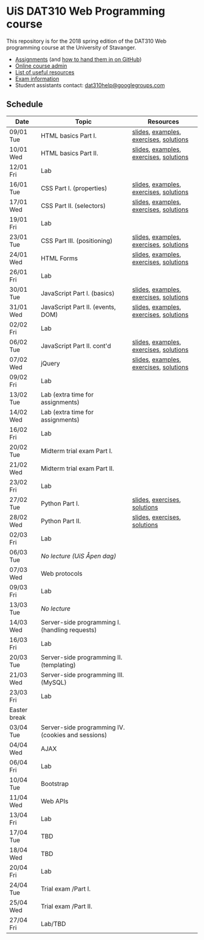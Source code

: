   # UiS DAT310 Web Programming course

This repository is for the 2018 spring edition of the DAT310 Web programming course at the University of Stavanger.

  - [Assignments](assignments/) (and [how to hand them in on GitHub](HOWTO_GitHub.md))
  - [Online course admin](http://bit.ly/uis-dat310)
  - [List of useful resources](Resources.md)
  - [Exam information](Exam_info.md)
  - Student assistants contact: dat310help@googlegroups.com

## Schedule

| Date | Topic | Resources |
| --- | --- | --- |
| 09/01 Tue | HTML basics Part I. | [slides](https://speakerdeck.com/kbalog/web-programming-html), [examples](examples/html/basics), [exercises](exercises/html/basics), [solutions](solutions/html/basics) |
| 10/01 Wed | HTML basics Part II. | [slides](https://speakerdeck.com/kbalog/web-programming-html), [examples](examples/html/basics), [exercises](exercises/html/basics), [solutions](solutions/html/basics) |
| 12/01 Fri | Lab | |
| 16/01 Tue | CSS Part I. (properties) | [slides](https://speakerdeck.com/kbalog/web-programming-css-part-i), [examples](examples/css/properties), [exercises](exercises/css/properties), [solutions](solutions/css/properties) |
| 17/01 Wed | CSS Part II. (selectors) | [slides](https://speakerdeck.com/kbalog/web-programming-css-part-ii), [examples](examples/css/selectors), [exercises](exercises/css/selectors), [solutions](solutions/css/selectors) |
| 19/01 Fri | Lab | |
| 23/01 Tue | CSS Part III. (positioning) | [slides](https://speakerdeck.com/kbalog/web-programming-css-part-iii), [examples](examples/css/positioning), [exercises](exercises/css/positioning), [solutions](solutions/css/positioning) |
| 24/01 Wed | HTML Forms | [slides](https://speakerdeck.com/kbalog/web-programming-html-forms), [examples](examples/html/forms), [exercises](exercises/html/forms), [solutions](solutions/html/forms) |
| 26/01 Fri | Lab | |
| 30/01 Tue | JavaScript Part I. (basics) | [slides](https://speakerdeck.com/kbalog/web-programming-javascript-part-i), [examples](examples/js/basics), [exercises](exercises/js/basics), [solutions](solutions/js/basics) |
| 31/01 Wed | JavaScript Part II. (events, DOM) | [slides](https://speakerdeck.com/kbalog/web-programming-javascript-part-ii), [examples](examples/js/events_dom), [exercises](exercises/js/events_dom), [solutions](solutions/js/events_dom) |
| 02/02 Fri | Lab | |
| 06/02 Tue | JavaScript Part II. cont'd | [slides](https://speakerdeck.com/kbalog/web-programming-javascript-part-ii), [examples](examples/js/events_dom), [exercises](exercises/js/events_dom), [solutions](solutions/js/events_dom) |
| 07/02 Wed | jQuery | [slides](https://speakerdeck.com/kbalog/web-programming-jquery), [examples](examples/jquery), [exercises](exercises/jquery), [solutions](solutions/jquery) |
| 09/02 Fri | Lab | |
| 13/02 Tue | Lab (extra time for assignments) | |
| 14/02 Wed | Lab (extra time for assignments) | |
| 16/02 Fri | Lab | |
| 20/02 Tue | Midterm trial exam Part I. | |
| 21/02 Wed | Midterm trial exam Part II. | |
| 23/02 Fri | Lab | |
| 27/02 Tue | Python Part I. | [slides](https://speakerdeck.com/kbalog/web-programming-python-part-i), [exercises](exercises/python/basics), [solutions](solutions/python/basics) |
| 28/02 Wed | Python Part II. | [slides](https://speakerdeck.com/kbalog/web-programming-python-part-ii), [exercises](exercises/python/basics), [solutions](solutions/python/basics) |
| 02/03 Fri | Lab | |  
| 06/03 Tue | *No lecture (UiS Åpen dag)* | |
| 07/03 Wed | Web protocols | |
| 09/03 Fri | Lab | |
| 13/03 Tue | *No lecture* | |
| 14/03 Wed | Server-side programming I. (handling requests) | |
| 16/03 Fri | Lab | |
| 20/03 Tue | Server-side programming II. (templating) | |
| 21/03 Wed | Server-side programming III. (MySQL) | |
| 23/03 Fri | Lab | |
| Easter break |
| 03/04 Tue | Server-side programming IV. (cookies and sessions) | |
| 04/04 Wed | AJAX | |
| 06/04 Fri | Lab | |
| 10/04 Tue | Bootstrap | |
| 11/04 Wed | Web APIs | |
| 13/04 Fri | Lab | |
| 17/04 Tue | TBD | |
| 18/04 Wed | TBD | |
| 20/04 Fri | Lab | |
| 24/04 Tue | Trial exam /Part I. | |
| 25/04 Wed | Trial exam /Part II. | |
| 27/04 Fri | Lab/TBD | |
